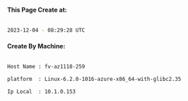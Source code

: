 
   
#### This Page Create at:

```bash

2023-12-04 - 08:29:28 UTC

```

#### Create By Machine:

```bash

Host Name : fv-az1118-259

platform  : Linux-6.2.0-1016-azure-x86_64-with-glibc2.35

Ip Local  : 10.1.0.153

```


